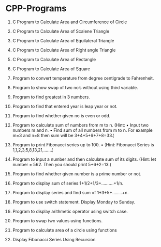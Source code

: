 # CPP-Programs

1.	C Program to Calculate Area and Circumference of Circle 
2.	C Program to Calculate Area of Scalene Triangle 
3.	C Program to Calculate Area of Equilateral Triangle 
4.	C Program to Calculate Area of Right angle Triangle 
5.	C Program to Calculate Area of Rectangle 
6.	C Program to Calculate Area of Square
7.  Program to convert temperature from degree centigrade to Fahrenheit.
8.  Program to show swap of two no’s without using third variable.
9. 	Program to find greatest in 3 numbers.
10.	Program to find that entered year is leap year or not.
11.	Program to find whether given no is even or odd.
12.	Program to calculate sum of numbers from m to n.
(Hint:
•	Input two numbers m and n.
•	Find sum of all numbers from m to n.
For example m=3 and n=8 then sum will be 3+4+5+6+7+8=33.)

13.	Program to print Fibonacci series up to 100.
•	(Hint: Fibonacci Series is 1,1,2,3,5,8,13,21,…….)

14.	Program to input a number and then calculate sum of its digits.
(Hint:  let number = 562.
Then you should print 5+6+2=13.)

15.	Program to find whether given number is a prime number or not.
16.	Program to display sum of series 1+1/2+1/3+……….+1/n. 
17.	Program to display series and find sum of 1+3+5+……..+n.
18.	Program to use switch statement. Display Monday to Sunday.
19.	Program to display arithmetic operator using switch case.
20. Program to swap two values using functions.
21. Program to calculate area of a circle using functions
22. Display Fibonacci Series Using Recursion
